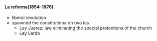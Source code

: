 #### La reforma(1854-1876)
 - liberal revolution
 - spawned the constitutiona dn two las
	 - Ley Juarez: law eliminating the special protextions of the church
	 - Ley Lerdo 
<!--stackedit_data:
eyJoaXN0b3J5IjpbLTE4OTk2MzY3ODYsLTIwODg3NDY2MTJdfQ
==
-->